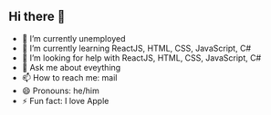 ## Hi there 👋

- 🔭 I’m currently unemployed 
- 🌱 I’m currently learning ReactJS, HTML, CSS, JavaScript, C#
- 🤔 I’m looking for help with ReactJS, HTML, CSS, JavaScript, C#
- 💬 Ask me about eveything
- 📫 How to reach me: mail
- 😄 Pronouns: he/him
- ⚡ Fun fact: I love Apple
  
